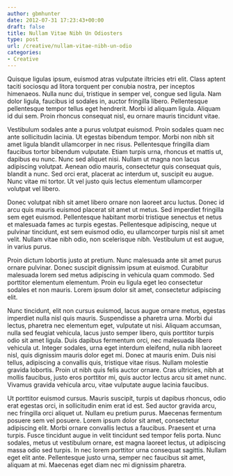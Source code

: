 ```yaml
---
author: gbmhunter
date: 2012-07-31 17:23:43+00:00
draft: false
title: Nullam Vitae Nibh Un Odiosters
type: post
url: /creative/nullam-vitae-nibh-un-odio
categories:
- Creative
---
```


Quisque ligulas ipsum, euismod atras vulputate iltricies etri elit. Class aptent taciti sociosqu ad litora torquent per conubia nostra, per inceptos himenaeos. Nulla nunc dui, tristique in semper vel, congue sed ligula. Nam dolor ligula, faucibus id sodales in, auctor fringilla libero. Pellentesque pellentesque tempor tellus eget hendrerit. Morbi id aliquam ligula. Aliquam id dui sem. Proin rhoncus consequat nisl, eu ornare mauris tincidunt vitae.

Vestibulum sodales ante a purus volutpat euismod. Proin sodales quam nec ante sollicitudin lacinia. Ut egestas bibendum tempor. Morbi non nibh sit amet ligula blandit ullamcorper in nec risus. Pellentesque fringilla diam faucibus tortor bibendum vulputate. Etiam turpis urna, rhoncus et mattis ut, dapibus eu nunc. Nunc sed aliquet nisi. Nullam ut magna non lacus adipiscing volutpat. Aenean odio mauris, consectetur quis consequat quis, blandit a nunc. Sed orci erat, placerat ac interdum ut, suscipit eu augue. Nunc vitae mi tortor. Ut vel justo quis lectus elementum ullamcorper volutpat vel libero.

Donec volutpat nibh sit amet libero ornare non laoreet arcu luctus. Donec id arcu quis mauris euismod placerat sit amet ut metus. Sed imperdiet fringilla sem eget euismod. Pellentesque habitant morbi tristique senectus et netus et malesuada fames ac turpis egestas. Pellentesque adipiscing, neque ut pulvinar tincidunt, est sem euismod odio, eu ullamcorper turpis nisl sit amet velit. Nullam vitae nibh odio, non scelerisque nibh. Vestibulum ut est augue, in varius purus.

Proin dictum lobortis justo at pretium. Nunc malesuada ante sit amet purus ornare pulvinar. Donec suscipit dignissim ipsum at euismod. Curabitur malesuada lorem sed metus adipiscing in vehicula quam commodo. Sed porttitor elementum elementum. Proin eu ligula eget leo consectetur sodales et non mauris. Lorem ipsum dolor sit amet, consectetur adipiscing elit.

Nunc tincidunt, elit non cursus euismod, lacus augue ornare metus, egestas imperdiet nulla nisl quis mauris. Suspendisse a pharetra urna. Morbi dui lectus, pharetra nec elementum eget, vulputate ut nisi. Aliquam accumsan, nulla sed feugiat vehicula, lacus justo semper libero, quis porttitor turpis odio sit amet ligula. Duis dapibus fermentum orci, nec malesuada libero vehicula ut. Integer sodales, urna eget interdum eleifend, nulla nibh laoreet nisl, quis dignissim mauris dolor eget mi. Donec at mauris enim. Duis nisi tellus, adipiscing a convallis quis, tristique vitae risus. Nullam molestie gravida lobortis. Proin ut nibh quis felis auctor ornare. Cras ultricies, nibh at mollis faucibus, justo eros porttitor mi, quis auctor lectus arcu sit amet nunc. Vivamus gravida vehicula arcu, vitae vulputate augue lacinia faucibus.

Ut porttitor euismod cursus. Mauris suscipit, turpis ut dapibus rhoncus, odio erat egestas orci, in sollicitudin enim erat id est. Sed auctor gravida arcu, nec fringilla orci aliquet ut. Nullam eu pretium purus. Maecenas fermentum posuere sem vel posuere. Lorem ipsum dolor sit amet, consectetur adipiscing elit. Morbi ornare convallis lectus a faucibus. Praesent et urna turpis. Fusce tincidunt augue in velit tincidunt sed tempor felis porta. Nunc sodales, metus ut vestibulum ornare, est magna laoreet lectus, ut adipiscing massa odio sed turpis. In nec lorem porttitor urna consequat sagittis. Nullam eget elit ante. Pellentesque justo urna, semper nec faucibus sit amet, aliquam at mi. Maecenas eget diam nec mi dignissim pharetra.
